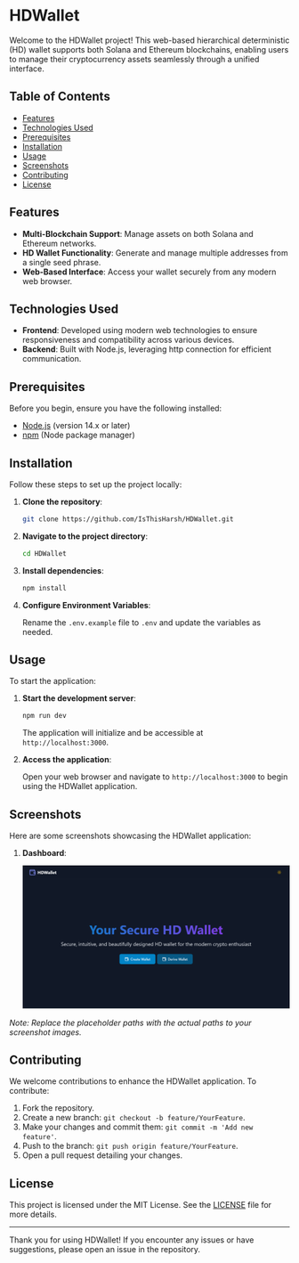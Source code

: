 # HDWallet

Welcome to the HDWallet project! This web-based hierarchical deterministic (HD) wallet supports both Solana and Ethereum blockchains, enabling users to manage their cryptocurrency assets seamlessly through a unified interface.

## Table of Contents

- [Features](#features)
- [Technologies Used](#technologies-used)
- [Prerequisites](#prerequisites)
- [Installation](#installation)
- [Usage](#usage)
- [Screenshots](#screenshots)
- [Contributing](#contributing)
- [License](#license)

## Features

- **Multi-Blockchain Support**: Manage assets on both Solana and Ethereum networks.
- **HD Wallet Functionality**: Generate and manage multiple addresses from a single seed phrase.
- **Web-Based Interface**: Access your wallet securely from any modern web browser.

## Technologies Used

- **Frontend**: Developed using modern web technologies to ensure responsiveness and compatibility across various devices.
- **Backend**: Built with Node.js, leveraging http connection for efficient communication.

## Prerequisites

Before you begin, ensure you have the following installed:

- [Node.js](https://nodejs.org/en/download/) (version 14.x or later)
- [npm](https://www.npmjs.com/get-npm) (Node package manager)

## Installation

Follow these steps to set up the project locally:

1. **Clone the repository**:

   ```bash
   git clone https://github.com/IsThisHarsh/HDWallet.git
   ```

2. **Navigate to the project directory**:

   ```bash
   cd HDWallet
   ```

3. **Install dependencies**:

   ```bash
   npm install
   ```

4. **Configure Environment Variables**:

   Rename the `.env.example` file to `.env` and update the variables as needed.

## Usage

To start the application:

1. **Start the development server**:

   ```bash
   npm run dev
   ```

   The application will initialize and be accessible at `http://localhost:3000`.

2. **Access the application**:

   Open your web browser and navigate to `http://localhost:3000` to begin using the HDWallet application.

## Screenshots

Here are some screenshots showcasing the HDWallet application:

1. **Dashboard**:

   ![Dashboard](https://github.com/IsThisHarsh/images/blob/main/hd-wallet.png?raw=true)

*Note: Replace the placeholder paths with the actual paths to your screenshot images.*

## Contributing

We welcome contributions to enhance the HDWallet application. To contribute:

1. Fork the repository.
2. Create a new branch: `git checkout -b feature/YourFeature`.
3. Make your changes and commit them: `git commit -m 'Add new feature'`.
4. Push to the branch: `git push origin feature/YourFeature`.
5. Open a pull request detailing your changes.

## License

This project is licensed under the MIT License. See the [LICENSE](LICENSE) file for more details.

---

Thank you for using HDWallet! If you encounter any issues or have suggestions, please open an issue in the repository. 
